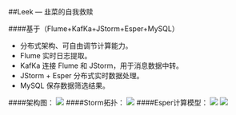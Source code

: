 
##Leek — 韭菜的自我救赎

####基于（Flume+KafKa+JStorm+Esper+MySQL）
- 分布式架构、可自由调节计算能力。
- Flume 实时日志提取。
- KafKa 连接 Flume 和 JStorm，用于消息数据中转。
- JStorm + Esper 分布式实时数据处理。
- MySQL 保存数据筛选结果。

####架构图：
![](http://i.imgur.com/Cmruowc.png)
####Storm拓扑：
![](http://i.imgur.com/7cWrlwy.png)
####Esper计算模型：
![](http://i.imgur.com/pVzaWf9.jpg)
![](http://i.imgur.com/i8BwisZ.jpg)
